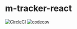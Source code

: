 # m-tracker-react

[![CircleCI](https://circleci.com/gh/emekafredy/m-tracker-react.svg?style=svg)](https://circleci.com/gh/emekafredy/m-tracker-react)
[![codecov](https://codecov.io/gh/emekafredy/m-tracker-react/branch/develop/graph/badge.svg)](https://codecov.io/gh/emekafredy/m-tracker-react)

